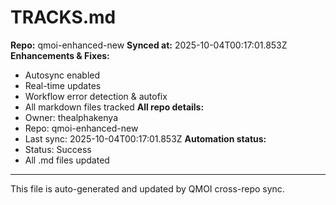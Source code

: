 # TRACKS.md

**Repo:** qmoi-enhanced-new
**Synced at:** 2025-10-04T00:17:01.853Z
**Enhancements & Fixes:**
- Autosync enabled
- Real-time updates
- Workflow error detection & autofix
- All markdown files tracked
**All repo details:**
- Owner: thealphakenya
- Repo: qmoi-enhanced-new
- Last sync: 2025-10-04T00:17:01.853Z
**Automation status:**
- Status: Success
- All .md files updated
---
This file is auto-generated and updated by QMOI cross-repo sync.

